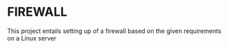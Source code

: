 # FIREWALL
This project entails setting up of a firewall based on the given requirements on a Linux server
